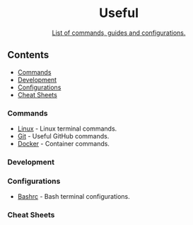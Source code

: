 <div align="center">
	<h1>Useful</h1>
	<p>
		<a href="https://www.patreon.com/sindresorhus">List of commands, guides and configurations.</a>
	</p>
</div>

## Contents

-   [Commands](#commands)
-   [Development](#development)
-   [Configurations](#configurations)
-   [Cheat Sheets](#computer-science)

### Commands

-   [Linux](https://github.com/heofs/Useful/tree/master/Commands/Linux.md#readme) - Linux terminal commands.
-   [Git](https://github.com/heofs/Useful/tree/master/Commands/Git.md#readme) - Useful GitHub commands.
-   [Docker](https://github.com/heofs/Useful/tree/master/Commands/Docker.md#readme) - Container commands.

### Development

### Configurations

-   [Bashrc](https://github.com/heofs/Useful/tree/master/Configurations/Bashrc-config.md#readme) - Bash terminal configurations.

### Cheat Sheets
